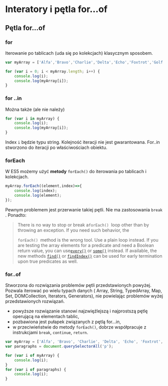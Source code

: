 # Interatory i pętla for...of

## Pętla for...of

### for

Iterowanie po tablicach \(uda się po kolekcjach\)  klasycznym sposobem. 

```js
var myArray = ['Alfa','Bravo','Charlie','Delta','Echo','Foxtrot','Golf']

for (var i = 0; i < myArray.length; i++) {
    console.log(i);
    console.log(myArray[i]);
}
```

### for ..in

Można także \(ale nie należy\)

```js
for (var i in myArray) {
    console.log(i);
    console.log(myArray[i]);
}
```

Index `i` będzie typu string.  Kolejność iteracji nie jest gwarantowana.  For..in  stworzono do iteracji po właściwościach obiektu.

### forEach

W ES5 możemy użyć  **metody**  `forEach()` do iterowania po tablicach i kolekcjach.

```js
myArray.forEach((element,index)=>{
    console.log(index);
    console.log(element);
});
```

Pewnym problemem jest przerwanie takiej pętli. Nie ma zastosowania `break` . Ponadto:

> There is no way to stop or break a`forEach() `loop other than by throwing an exception. If you need such behavior, the
>
> `forEach() `method is the wrong tool. Use a plain loop instead. If you are testing the array elements for a predicate and need a Boolean return value, you can use[`every()`](https://developer.mozilla.org/en-US/docs/Web/JavaScript/Reference/Global_Objects/Array/every) or [`some()`](https://developer.mozilla.org/en-US/docs/Web/JavaScript/Reference/Global_Objects/Array/some) instead. If available, the new methods [`find()`](https://developer.mozilla.org/en-US/docs/Web/JavaScript/Reference/Global_Objects/Array/find) or [`findIndex()`](https://developer.mozilla.org/en-US/docs/Web/JavaScript/Reference/Global_Objects/Array/findIndex) can be used for early termination upon true predicates as well.

### for..of

Stworzona do rozwiązania problemów pętli przedstawionych powyżej. Pozwala iterować po wielu typach danych  \( Array, String, TypedArray, Map, Set, DOMCollection, Iterators, Generators\), nie powielając problemów wyżej przedstawionych rozwiązań.

* powyższe rozwiązanie stanowi najzwięźlejszą i najprostszą pętlę operującą na elementach tablic,
* pozbawiona jest pułapek związanych z pętlą  for...in,
* w przeciwieństwie do metody `forEach()`, dobrze współpracuje z instrukcjami `break`, `continue`, `return`.



```js
var myArray = ['Alfa', 'Bravo', 'Charlie', 'Delta', 'Echo', 'Foxtrot', 'Golf'];
var paragraphs = document.querySelectorAll('p');

for (var i of myArray) {
    console.log(i);
}
for (var i of paragraphs) {
    console.log(i);
}
```



